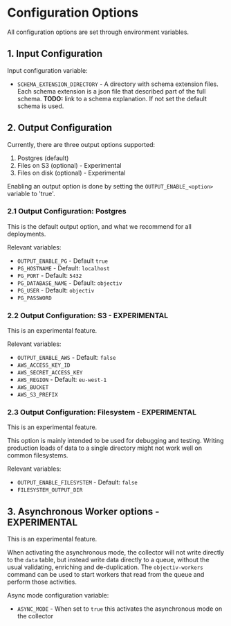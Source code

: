 # Configuration Options
All configuration options are set through environment variables.

## 1. Input Configuration

Input configuration variable:

- `SCHEMA_EXTENSION_DIRECTORY` - A directory with schema extension files. Each schema extension is a json file that described part
of the full schema. **TODO:** link to a schema explanation.
If not set the default schema is used.


## 2. Output Configuration
Currently, there are three output options supported:
1. Postgres (default)
2. Files on S3 (optional) - Experimental
3. Files on disk (optional) - Experimental

Enabling an output option is done by setting the `OUTPUT_ENABLE_<option>` variable to 'true'.

### 2.1 Output Configuration: Postgres
This is the default output option, and what we recommend for all deployments.

Relevant variables:
- `OUTPUT_ENABLE_PG` - Default `true`
- `PG_HOSTNAME`      - Default: `localhost`
- `PG_PORT`          - Default: `5432`
- `PG_DATABASE_NAME` - Default: `objectiv`
- `PG_USER`          - Default: `objectiv`
- `PG_PASSWORD`

### 2.2 Output Configuration: S3 - EXPERIMENTAL
This is an experimental feature.

Relevant variables:
- `OUTPUT_ENABLE_AWS` - Default: `false`
- `AWS_ACCESS_KEY_ID`
- `AWS_SECRET_ACCESS_KEY`
- `AWS_REGION` - Default: `eu-west-1`
- `AWS_BUCKET`
- `AWS_S3_PREFIX`

### 2.3 Output Configuration: Filesystem - EXPERIMENTAL
This is an experimental feature.

This option is mainly intended to be used for debugging and testing.
Writing production loads of data to a single directory might not work well on common filesystems.

Relevant variables:
- `OUTPUT_ENABLE_FILESYSTEM`  - Default: `false`
- `FILESYSTEM_OUTPUT_DIR`


## 3. Asynchronous Worker options - EXPERIMENTAL
This is an experimental feature.

When activating the asynchronous mode, the collector will not write directly to the `data` table, but
instead write data directly to a queue, without the usual validating, enriching and de-duplication.
The `objectiv-workers` command can be used to start workers that read from the queue and perform those
activities.

Async mode configuration variable:
- `ASYNC_MODE` - When set to `true` this activates the asynchronous mode on the collector



